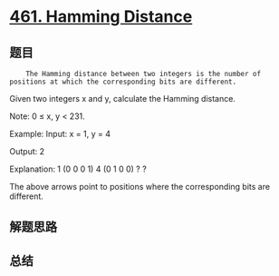 # [461. Hamming Distance](https://leetcode.com/problems/hamming-distance/)

## 题目

        The Hamming distance between two integers is the number of positions at which the corresponding bits are different.

Given two integers x and y, calculate the Hamming distance.

Note:
0 ≤ x, y < 231.


Example:
Input: x = 1, y = 4

Output: 2

Explanation:
1   (0 0 0 1)
4   (0 1 0 0)
       ?   ?

The above arrows point to positions where the corresponding bits are different.


      

## 解题思路


## 总结


